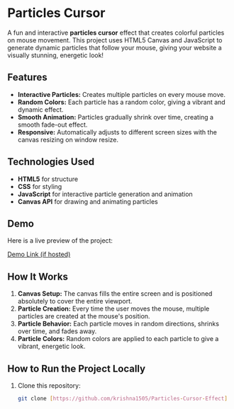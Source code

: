# Particles Cursor

A fun and interactive **particles cursor** effect that creates colorful particles on mouse movement. This project uses HTML5 Canvas and JavaScript to generate dynamic particles that follow your mouse, giving your website a visually stunning, energetic look!

## Features
- **Interactive Particles:** Creates multiple particles on every mouse move.
- **Random Colors:** Each particle has a random color, giving a vibrant and dynamic effect.
- **Smooth Animation:** Particles gradually shrink over time, creating a smooth fade-out effect.
- **Responsive:** Automatically adjusts to different screen sizes with the canvas resizing on window resize.

## Technologies Used
- **HTML5** for structure
- **CSS** for styling
- **JavaScript** for interactive particle generation and animation
- **Canvas API** for drawing and animating particles

## Demo

Here is a live preview of the project:

[Demo Link (if hosted)](https://krishna1505.github.io/Particles-Cursor-Effect/)

## How It Works
1. **Canvas Setup:** The canvas fills the entire screen and is positioned absolutely to cover the entire viewport.
2. **Particle Creation:** Every time the user moves the mouse, multiple particles are created at the mouse's position.
3. **Particle Behavior:** Each particle moves in random directions, shrinks over time, and fades away.
4. **Particle Colors:** Random colors are applied to each particle to give a vibrant, energetic look.

## How to Run the Project Locally

1. Clone this repository:
   ```bash
   git clone [https://github.com/krishna1505/Particles-Cursor-Effect]
